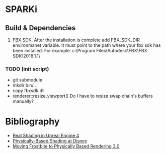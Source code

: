 # SPARKi

## Build & Dependencies
1) [FBX SDK](https://www.autodesk.com/products/fbx/overview). After the installation is complete add FBX_SDK_DIR environmanet variable. It must point to the path where your fbx sdk has been installed. For example: c:\Program Files\Autodesk\FBX\FBX SDK\2018.1.1\

### TODO (init script)
- git submodule
- mkdir bin/..
- copy fbxsdk.dll
- renderer::resize_viewport() Do I have to resize swap chain's buffers manually?

# Bibliography
- [Real Shading in Unreal Engine 4](http://blog.selfshadow.com/publications/s2013-shading-course/karis/s2013_pbs_epic_notes_v2.pdf)
- [Physically-Based Shading at Disney](https://disney-animation.s3.amazonaws.com/library/s2012_pbs_disney_brdf_notes_v2.pdf)
- [Moving Frostbite to Physically Based Rendering 3.0](https://seblagarde.files.wordpress.com/2015/07/course_notes_moving_frostbite_to_pbr_v32.pdf)
